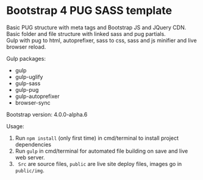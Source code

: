 # Bootstrap 4 PUG SASS template

Basic PUG structure with meta tags and Bootstrap JS and JQuery CDN.  
Basic folder and file structure with linked sass and pug partials.  
Gulp with pug to html, autoprefixer, sass to css, sass and js minifier and live browser reload.  


Gulp packages:
* gulp
* gulp-uglify
* gulp-sass
* gulp-pug
* gulp-autoprefixer
* browser-sync


Bootstrap version: 4.0.0-alpha.6


Usage:
1. Run `npm install` (only first time) in cmd/terminal to install project dependencies
2. Run `gulp` in cmd/terminal for automated file building on save and live web server.
3. ` Src` are source files, `public` are live site deploy files, images go in `public/img`.
